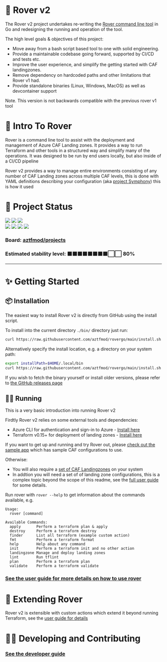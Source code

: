 # 🐶 Rover v2

The Rover v2 project undertakes re-writing the [Rover command line tool](https://github.com/aztfmod/rover) in Go and redesigning the running and operation of the tool.

The high level goals & objectives of this project:
- Move away from a bash script based tool to one with solid engineering.
- Provide a maintainable codebase going forward, supported by CI/CD and tests etc.
- Improve the user experience, and simplify the getting started with CAF landingzones.
- Remove dependency on hardcoded paths and other limitations that Rover v1 had.
- Provide standalone binaries (Linux, Windows, MacOS) as well as devcontainer support

Note. This version is not backwards compatible with the previous rover v1 tool

# 🥇 Intro To Rover

Rover is a command line tool to assist with the deployment and management of Azure CAF Landing zones. It provides a way to run Terraform and other tools in a structured way and simplify many of the operations. It was designed to be run by end users locally, but also inside of a CI/CD pipeline

Rover v2 provides a way to manage entire environments consisting of any number of CAF Landing zones across multiple CAF levels, this is done with YAML definitions describing your configuration (aka [project Symphony](https://github.com/aztfmod/symphony)) this is how it used 

# 🚦 Project Status

![](https://img.shields.io/github/last-commit/aztfmod/rovergo)
![](https://img.shields.io/github/commit-activity/w/aztfmod/rovergo) 
![](https://img.shields.io/github/release/aztfmod/rovergo)  
![](https://img.shields.io/github/checks-status/aztfmod/rovergo/main)
![](https://img.shields.io/github/workflow/status/aztfmod/rovergo/CI%20builds?label=ci-build)
![](https://img.shields.io/github/workflow/status/aztfmod/rovergo/Release%20Binaries?label=release)
![](https://img.shields.io/github/license/aztfmod/rovergo)

### Board: [aztfmod/projects](https://github.com/orgs/aztfmod/projects/28?card_filter_query=label%3Arover-go)
### Estimated stability level: ⬛⬛⬛⬛⬛⬛⬛⬛⬜⬜ 80%

---

# ✨ Getting Started

## 📦 Installation

The easiest way to install Rover v2 is directly from GitHub using the install script. 

To install into the current directory `./bin/` directory just run:
```bash
curl https://raw.githubusercontent.com/aztfmod/rovergo/main/install.sh | bash
```

Alternatively specify the install location, e.g. a directory on your system path:
```bash
export installPath=$HOME/.local/bin
curl https://raw.githubusercontent.com/aztfmod/rovergo/main/install.sh | bash -s -- -b $installPath
```

If you wish to fetch the binary yourself or install older versions, please refer to [the GitHub releases page](https://github.com/aztfmod/rovergo/releases)

## 🏃‍♂️ Running

This is a very basic introduction into running Rover v2

Firdtly Rover v2 relies on some external tools and dependencies:
 - Azure CLI for authentication and sign-in to Azure - [Install here](https://docs.microsoft.com/en-us/cli/azure/install-azure-cli)
 - Terraform v0.15+ for deployment of landing zones - [Install here](https://www.terraform.io/downloads.html)

If you want to get up and running and try Rover out, please [check out the sample app](./samples/readme.md) which has sample CAF configurations to use.

Otherwise:
- You will also require a [set of CAF Landingzones](https://github.com/Azure/caf-terraform-landingzones) on your system
- In addtion you will need a set of of landing zone configurations, this is a complex topic beyond the scope of this readme, see the [full user guide](docs/user-guide.md) for some details.

Run rover with `rover --help` to get information about the commands available, e.g.

```text
Usage:
  rover [command]

Available Commands:
  apply       Perform a terraform plan & apply
  destroy     Perform a terraform destroy
  finder      List all terraform (example custom action)
  fmt         Perform a terraform format
  help        Help about any command
  init        Perform a terraform init and no other action
  landingzone Manage and deploy landing zones
  lint        Run tflint
  plan        Perform a terraform plan
  validate    Perform a terraform validate
```

### [See the user guide for more details on how to use rover](./docs/user-guide.md)

# 🔌 Extending Rover

Rover v2 is extensible with custom actions which extend it beyond running Terraform, see the [user guide for details](docs/user-guide.md)

# 👩‍💻 Developing and Contributing

### [See the developer guide](./docs/dev-guide.md)
